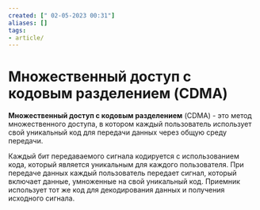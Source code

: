 ```yaml
---
created: [" 02-05-2023 00:31"]
aliases: []
tags:
- article/
---
```


# Множественный доступ с кодовым разделением (CDMA)

**Множественный доступ с кодовым разделением** (CDMA) - это метод множественного доступа, в котором каждый пользователь использует свой уникальный код для передачи данных через общую среду передачи.

Каждый бит передаваемого сигнала кодируется с использованием кода, который является уникальным для каждого пользователя. При передаче данных каждый пользователь передает сигнал, который включает данные, умноженные на свой уникальный код. Приемник использует тот же код для декодирования данных и получения исходного сигнала.
